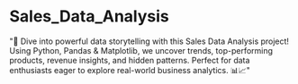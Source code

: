 # Sales_Data_Analysis
"🚀 Dive into powerful data storytelling with this Sales Data Analysis project! Using Python, Pandas &amp; Matplotlib, we uncover trends, top-performing products, revenue insights, and hidden patterns. Perfect for data enthusiasts eager to explore real-world business analytics. 📊📈"

